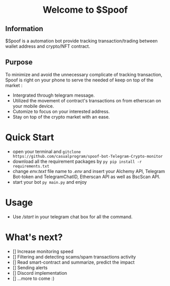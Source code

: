 <h1 align="center">
Welcome to $Spoof
</h1>

## Information
$Spoof is a automation bot provide tracking transaction/trading between wallet address and crypto/NFT contract.

## Purpose
To minimize and avoid the unnecessary complicate of tracking transaction, Spoof is right on your phone to serve the needed of keep on top of the market :
  - Intergrated through telegram message.
  - Utilized the movement of contract's transactions on from etherscan on your mobile device.
  - Cutomize to focus on your interested address.
  - Stay on top of the crypto market with an ease.

# Quick Start
  - open your terminal and `gitclone https://github.com/casualprogram/spoof-bot-Telegram-Crypto-monitor`
  - download all the requirement packages by `py pip install -r requirements.txt`
  - change *env.text* file name to *.env* and insert your Alchemy API, Telegram Bot-token and TelegramChatID, Etherscan API as well as BscScan API.
  - start your bot `py main.py` and enjoy

# Usage
  - Use */start* in your telegram chat box for all the command.

# What's next? 
  - [] Increase monitoring speed
  - [] Filtering and detecting scams/spam transactions activity
  - [] Read smart-contract and summarize, predict the impact
  - [] Sending alerts
  - [] Discord implementation
  - [] ...more to come :)
